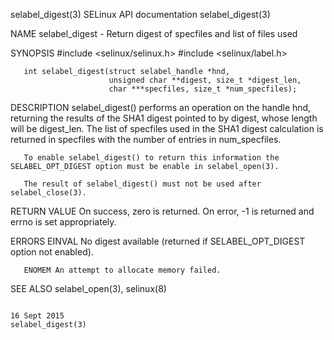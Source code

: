 selabel_digest(3)                                                                         SELinux API documentation                                                                         selabel_digest(3)



NAME
       selabel_digest - Return digest of specfiles and list of files used

SYNOPSIS
       #include <selinux/selinux.h>
       #include <selinux/label.h>

       int selabel_digest(struct selabel_handle *hnd,
                          unsigned char **digest, size_t *digest_len,
                          char ***specfiles, size_t *num_specfiles);

DESCRIPTION
       selabel_digest()  performs  an  operation  on  the handle hnd, returning the results of the SHA1 digest pointed to by digest, whose length will be digest_len.  The list of specfiles used in the SHA1
       digest calculation is returned in specfiles with the number of entries in num_specfiles.

       To enable selabel_digest() to return this information the SELABEL_OPT_DIGEST option must be enable in selabel_open(3).

       The result of selabel_digest() must not be used after selabel_close(3).

RETURN VALUE
       On success, zero is returned.  On error, -1 is returned and errno is set appropriately.

ERRORS
       EINVAL No digest available (returned if SELABEL_OPT_DIGEST option not enabled).

       ENOMEM An attempt to allocate memory failed.

SEE ALSO
       selabel_open(3), selinux(8)



                                                                                                 16 Sept 2015                                                                               selabel_digest(3)
